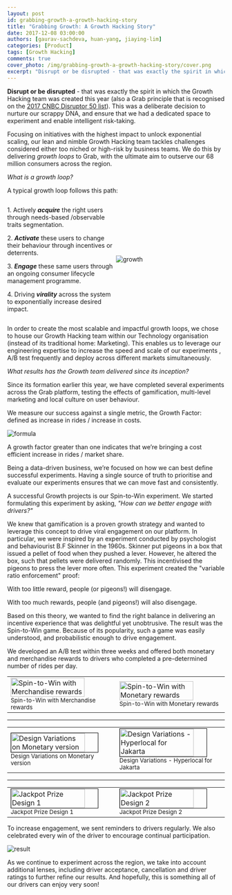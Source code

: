 ```yaml
---
layout: post
id: grabbing-growth-a-growth-hacking-story
title: "Grabbing Growth: A Growth Hacking Story"
date: 2017-12-08 03:00:00
authors: [gaurav-sachdeva, huan-yang, jiaying-lim]
categories: [Product]
tags: [Growth Hacking]
comments: true
cover_photo: /img/grabbing-growth-a-growth-hacking-story/cover.png
excerpt: "Disrupt or be disrupted - that was exactly the spirit in which the Growth Hacking team was created this year. This was a deliberate decision to nurture our scrappy DNA, and ensure that we had a dedicated space to experiment and enable intelligent risk-taking."
---
```


**Disrupt or be disrupted** - that was exactly the spirit in which the Growth Hacking team was created this year (also a Grab principle that is recognised on the [2017 CNBC Disruptor 50 list](https://www.cnbc.com/2017/05/16/the-2017-cnbc-disruptor-50-list-of-companies.html)). This was a deliberate decision to nurture our scrappy DNA, and ensure that we had a dedicated space to experiment and enable intelligent risk-taking.

Focusing on initiatives with the highest impact to unlock exponential scaling, our lean and nimble Growth Hacking team tackles challenges considered either too niched or high-risk by business teams. We do this by delivering *growth loops* to Grab, with the ultimate aim to outserve our 68 million consumers across the region.

*What is a growth loop?*

A typical growth loop follows this path:

<div style="display: flex; align-items: center;">
  <div style="flex: 1;">
    <p>1. Actively <strong><em>acquire</em></strong> the right users through needs-based /observable traits segmentation.</p>
    <p>2. <strong><em>Activate</em></strong> these users to change their behaviour through incentives or deterrents.</p>
    <p>3. <strong><em>Engage</em></strong> these same users through an ongoing consumer lifecycle management programme. </p>
    <p>4. Driving <strong><em>virality</em></strong> across the system to exponentially increase desired impact. </p>
  </div>
  <div style="flex: 1;">
      <img alt="growth" src="/img/grabbing-growth-a-growth-hacking-story/growth.png">
  </div>
</div>

In order to create the most scalable and impactful growth loops, we chose to house our Growth Hacking team within our Technology organisation (instead of its traditional home: Marketing). This enables us to leverage our engineering expertise to increase the speed and scale of our experiments , A/B test frequently and deploy across different markets simultaneously.

*What results has the Growth team delivered since its inception?*

Since its formation earlier this year, we have completed several experiments across the Grab platform, testing the effects of gamification, multi-level marketing and local culture on user behaviour.

We measure our success against a single metric, the Growth Factor: defined as increase in rides / increase in costs.

<div class="post-image-section">
  <img alt="formula" src="/img/grabbing-growth-a-growth-hacking-story/formula.png">
</div>

A growth factor greater than one indicates that we’re bringing a cost efficient increase in rides / market share.

Being a data-driven business, we’re focused on how we can best define successful experiments. Having a single source of truth to prioritise and evaluate our experiments ensures that we can move fast and consistently.

A successful Growth projects is our Spin-to-Win experiment. We started formulating this experiment by asking, *"How can we better engage with drivers?"*

We knew that gamification is a proven growth strategy and wanted to leverage this concept to drive viral engagement on our platform. In particular, we were inspired by an experiment conducted by psychologist and behaviourist B.F Skinner in the 1960s. Skinner put pigeons in a box that issued a pellet of food when they pushed a lever. However, he altered the box, such that pellets were delivered randomly. This incentivised the pigeons to press the lever more often. This experiment created the "variable ratio enforcement" proof:

With too little reward, people (or pigeons!) will disengage.

With too much rewards, people (and pigeons!) will also disengage.

Based on this theory, we wanted to find the right balance in delivering an incentive experience that was delightful yet unobtrusive. The result was the Spin-to-Win game. Because of its popularity, such a game was easily understood, and probabilistic enough to drive engagement.

We developed an A/B test within three weeks and offered both monetary and merchandise rewards to drivers who completed a pre-determined number of rides per day.

<table width="100%">
  <tr>
    <td width="50%">
      <div class="post-image-section">
        <img alt="Spin-to-Win with Merchandise rewards" src="/img/grabbing-growth-a-growth-hacking-story/spin-to-win-1.png" width="85%">
        <small class="post-image-caption">Spin-to-Win with Merchandise rewards</small>
      </div>
    </td>
    <td width="50%">
        <div class="post-image-section">
          <img alt="Spin-to-Win with Monetary rewards" src="/img/grabbing-growth-a-growth-hacking-story/spin-to-win-2.png" width="85%">
          <small class="post-image-caption">Spin-to-Win with Monetary rewards</small>
        </div>
    </td>
  </tr>
</table>
<hr style="margin-top: 10px;" />
<table width="100%">
  <tr>
    <td width="50%">
      <div class="post-image-section">
        <img alt="Design Variations on Monetary version" src="/img/grabbing-growth-a-growth-hacking-story/design-variation-1.png" width="85%"
          style="border: 1px solid black"
        >
        <small class="post-image-caption">Design Variations on Monetary version</small>
      </div>
    </td>
    <td width="50%">
        <div class="post-image-section">
          <img alt="Design Variations - Hyperlocal for Jakarta" src="/img/grabbing-growth-a-growth-hacking-story/design-variation-2.gif" width="85%"
            style="border: 1px solid black"
          >
          <small class="post-image-caption">Design Variations - Hyperlocal for Jakarta</small>
        </div>
    </td>
  </tr>
</table>
<hr style="margin-top: 10px;" />
<table width="100%">
  <tr>
    <td width="50%">
      <div class="post-image-section">
        <img alt="Jackpot Prize Design 1" src="/img/grabbing-growth-a-growth-hacking-story/jackpot-1.png" width="85%"
          style="border: 1px solid black"
        >
        <small class="post-image-caption">Jackpot Prize Design 1</small>
      </div>
    </td>
    <td width="50%">
        <div class="post-image-section">
          <img alt="Jackpot Prize Design 2" src="/img/grabbing-growth-a-growth-hacking-story/jackpot-2.png" width="85%"
            style="border: 1px solid black"
          >
          <small class="post-image-caption">Jackpot Prize Design 2</small>
        </div>
    </td>
  </tr>
</table>

To increase engagement, we sent reminders to drivers regularly. We also celebrated every win of the driver to encourage continual participation.

<div class="post-image-section">
  <img alt="result" src="/img/grabbing-growth-a-growth-hacking-story/result.png">
</div>

As we continue to experiment across the region, we take into account additional lenses, including driver acceptance, cancellation and driver ratings to further refine our results. And hopefully, this is something all of our drivers can enjoy very soon!
